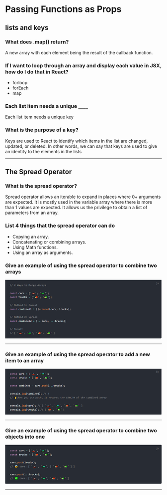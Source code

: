 # Passing Functions as Props

## lists and keys

### What does .map() return?

A new array with each element being the result of the callback function.

### If I want to loop through an array and display each value in JSX, how do I do that in React?

* forloop
* forEach
* map

### Each list item needs a unique ____

Each list item needs a unique key

### What is the purpose of a key?

Keys are used to React to identify which items in the list are changed, updated, or deleted. In other words, we can say that keys are used to give an identity to the elements in the lists

-----------


## The Spread Operator

### What is the spread operator?

Spread operator allows an iterable to expand in places where 0+ arguments are expected. It is mostly used in the variable array where there is more than 1 values are expected. It allows us the privilege to obtain a list of parameters from an array.

### List 4 things that the spread operator can do


* Copying an array.
* Concatenating or combining arrays.
* Using Math functions.
* Using an array as arguments.


### Give an example of using the spread operator to combine two arrays

![alt text](./img/Capture.PNG)

-----

### Give an example of using the spread operator to add a new item to an array

![alt text](./img/Capture2.PNG)


------------
### Give an example of using the spread operator to combine two objects into one

![alt text](./img/Capture3.PNG)


----------
